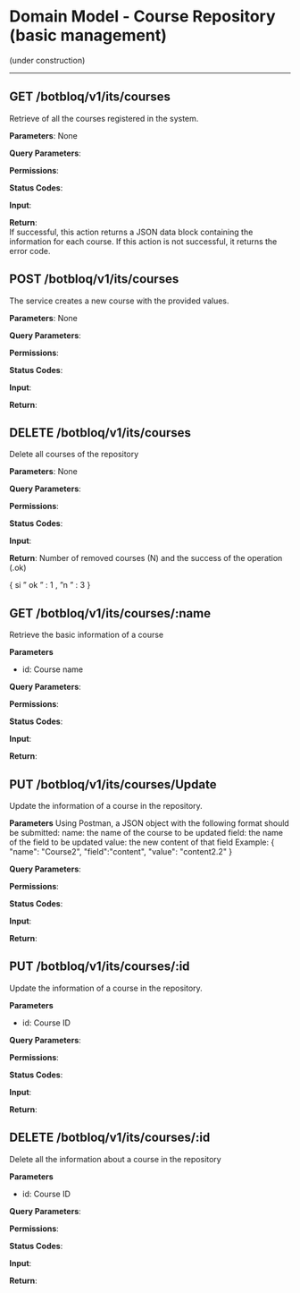 Domain Model - Course Repository (basic management)
===================


(under construction)

----------

**GET /botbloq/v1/its/courses**
-------------

Retrieve of all the courses registered in the system. 

**Parameters**: None

**Query Parameters**:

**Permissions**:

**Status Codes**:

**Input**:

**Return**:  
If successful, this action returns a JSON data block containing the information for each course.
If this action is not successful, it returns the error code. 



**POST /botbloq/v1/its/courses**
-------------

The service creates a new course with  the provided values.

**Parameters**: None

**Query Parameters**:

**Permissions**:

**Status Codes**:

**Input**: 

**Return**:  


**DELETE /botbloq/v1/its/courses**
-------------

Delete all courses of the repository

**Parameters**: None

**Query Parameters**:

**Permissions**:

**Status Codes**:

**Input**: 

**Return**:  Number of removed courses (N) and the success of the operation (.ok)

{
si
” ok ” : 1 ,
”n ” : 3
}


**GET /botbloq/v1/its/courses/:name**
------------

Retrieve the basic information of a course

**Parameters**

- id: Course name

**Query Parameters**:

**Permissions**:

**Status Codes**:

**Input**: 

**Return**: 

**PUT /botbloq/v1/its/courses/Update**
-------------

Update the information of a course in  the repository.

**Parameters**
Using Postman, a JSON object with the following format
should be submitted:
name: the name of the course to be updated
field: the name of the field to be updated
value: the new content of that field
Example: 
{ 
    "name": "Course2",
    "field":"content",
    "value": "content2.2"
  }

**Query Parameters**:

**Permissions**:

**Status Codes**:

**Input**: 

**Return**:  


**PUT /botbloq/v1/its/courses/:id**
-------------

Update the information of a course in  the repository.

**Parameters**

- id: Course ID

**Query Parameters**:

**Permissions**:

**Status Codes**:

**Input**: 

**Return**:  

**DELETE /botbloq/v1/its/courses/:id**
-------------

Delete all the information about a course in the repository

**Parameters**

- id: Course ID

**Query Parameters**:

**Permissions**:

**Status Codes**:

**Input**: 

**Return**:  


